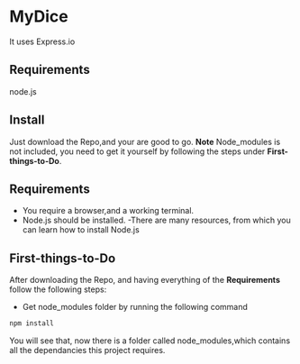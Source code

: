 # MyDice
It uses Express.io
## Requirements
node.js
## Install
Just download the Repo,and your are good to go.
**Note**
Node_modules is not included, you need to get it yourself by following the steps under **First-things-to-Do**.
## Requirements
- You require a browser,and a working terminal.
- Node.js should be installed.
    -There are many resources, from which you can learn how to install Node.js
## First-things-to-Do
After downloading the Repo, and having everything of the **Requirements** follow the following steps:
- Get node_modules folder by running the following command
```sh
npm install
```
  You will see that, now there is a folder called node_modules,which contains all the dependancies this project requires.
